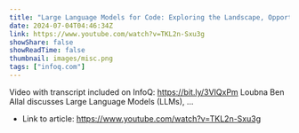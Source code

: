 ```yaml
---
title: "Large Language Models for Code: Exploring the Landscape, Opportunities, and Challenges"
date: 2024-07-04T04:46:34Z
link: https://www.youtube.com/watch?v=TKL2n-Sxu3g
showShare: false
showReadTime: false
thumbnail: images/misc.png
tags: ["infoq.com"]
---
```

Video with transcript included on InfoQ: https://bit.ly/3VIQxPm Loubna Ben Allal discusses Large Language Models (LLMs), ...

- Link to article: https://www.youtube.com/watch?v=TKL2n-Sxu3g